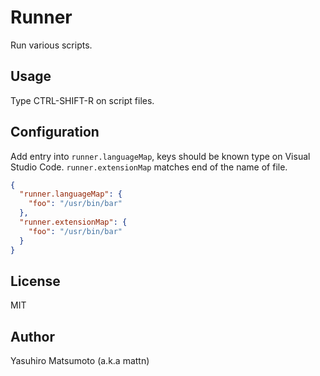 # Runner

Run various scripts.

## Usage

Type CTRL-SHIFT-R on script files.

## Configuration

Add entry into `runner.languageMap`, keys should be known type on Visual Studio Code.
`runner.extensionMap` matches end of the name of file.

```json
{
  "runner.languageMap": {
    "foo": "/usr/bin/bar"
  },
  "runner.extensionMap": {
    "foo": "/usr/bin/bar"
  }
}
```

## License

MIT

## Author

Yasuhiro Matsumoto (a.k.a mattn)
